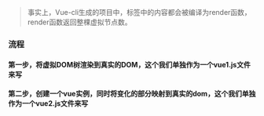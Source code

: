 > 事实上，Vue-cli生成的项目中，<template></template>标签中的内容都会被编译为render函数，render函数返回整棵虚拟节点数。

### 流程

#### 第一步，将虚拟DOM树渲染到真实的DOM，这个我们单独作为一个vue1.js文件来写
#### 第二步，创建一个vue实例，同时将变化的部分映射到真实的dom，这个我们单独作为一个vue2.js文件来写